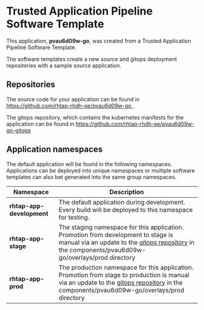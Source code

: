 # Trusted Application Pipeline Software Template

This application, **pvau6d09w-go**, was created from a Trusted Application Pipeline Software Template.

The software templates create a new source and gitops deployment repositories with a sample source application. 

## Repositories

The source code for your application can be found in [https://github.com/rhtap-rhdh-qe/pvau6d09w-go ](https://github.com/rhtap-rhdh-qe/pvau6d09w-go ).
 
The gitops repository, which contains the kubernetes manifests for the application can be found in 
[https://github.com/rhtap-rhdh-qe/pvau6d09w-go-gitops ](https://github.com/rhtap-rhdh-qe/pvau6d09w-go-gitops ) 

## Application namespaces 

The default application will be found in the following namespaces. Applications can be deployed into unique namespaces or multiple software templates can also bet generated into the same group namespaces.  

|  Namespace   |  Description   |  
| -------- | -------- |   
| **rhtap-app-development** | The default application during development. Every build will be deployed to this namespace for testing. | 
| **rhtap-app-stage** | The staging namespace for this application. Promotion from development to stage is manual via an update to the [gitops repository](https://github.com/rhtap-rhdh-qe/pvau6d09w-go-gitops ) in the components/pvau6d09w-go/overlays/prod directory |  
| **rhtap-app-prod** | The production namespace for this application. Promotion from stage to production is manual via an update to the [gitops repository](https://github.com/rhtap-rhdh-qe/pvau6d09w-go-gitops ) in the components/pvau6d09w-go/overlays/prod directory | 